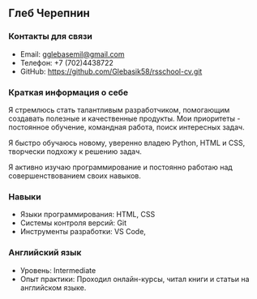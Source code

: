 ## Глеб Черепнин

### Контакты для связи

* Email: gglebasemil@gmail.com
* Телефон: +7 (702)4438722
* GitHub: https://github.com/Glebasik58/rsschool-cv.git

### Краткая информация о себе

Я стремлюсь стать талантливым разработчиком, помогающим создавать полезные и качественные продукты. Мои приоритеты - постоянное обучение, командная работа, поиск интересных задач. 

Я быстро обучаюсь новому, уверенно владею Python, HTML и CSS,  творчески подхожу к решению задач.  

Я активно изучаю программирование и постоянно работаю над совершенствованием своих навыков.  

### Навыки

* Языки программирования: HTML, CSS
* Системы контроля версий: Git
* Инструменты разработки: VS Code,

### Английский язык

* Уровень: Intermediate
* Опыт практики: Проходил онлайн-курсы, читал книги и статьи на английском языке.
